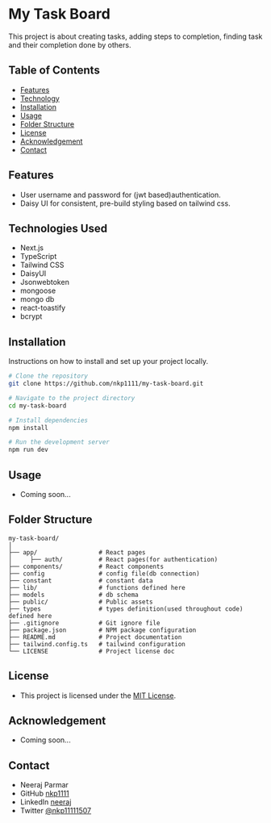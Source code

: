 # My Task Board

This project is about creating tasks, adding steps to completion, finding task and their completion done by others.

## Table of Contents

- [Features](#features)
- [Technology](#technologies-used)
- [Installation](#installation)
- [Usage](#usage)
- [Folder Structure](#folder-structure)
- [License](#license)
- [Acknowledgement](#acknowledgement)
- [Contact](#contact)

## Features

- User username and password for (jwt based)authentication.
- Daisy UI for consistent, pre-build styling based on tailwind css.

## Technologies Used

- Next.js
- TypeScript
- Tailwind CSS
- DaisyUI
- Jsonwebtoken
- mongoose
- mongo db
- react-toastify
- bcrypt

## Installation

Instructions on how to install and set up your project locally.

```bash
# Clone the repository
git clone https://github.com/nkp1111/my-task-board.git

# Navigate to the project directory
cd my-task-board

# Install dependencies
npm install

# Run the development server
npm run dev
```

## Usage

- Coming soon...

## Folder Structure

```
my-task-board/
│
├── app/                 # React pages
│     ├── auth/          # React pages(for authentication)
├── components/          # React components
├── config               # config file(db connection)
├── constant             # constant data 
├── lib/                 # functions defined here 
├── models               # db schema 
├── public/              # Public assets
├── types                # types definition(used throughout code) defined here
├── .gitignore           # Git ignore file
├── package.json         # NPM package configuration
├── README.md            # Project documentation
├── tailwind.config.ts   # tailwind configuration
└── LICENSE              # Project license doc

```

## License

- This project is licensed under the [MIT License](https://opensource.org/license/mit).

## Acknowledgement

- Coming soon...

## Contact

- Neeraj Parmar
- GitHub [nkp1111](https://github.com/nkp1111)
- LinkedIn [neeraj](https://www.linkedin.com/in/neeraj-parmar-058591244/)
- Twitter [@nkp11111507](https://twitter.com/@nkp11111507)
